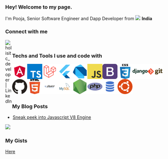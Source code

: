 ### Hey! Welcome to my page.

<p> I'm Pooja, Senior Software Engineer and Dapp Developer from <img src="https://www.flaticon.com/svg/vstatic/svg/206/206606.svg?token=exp=1614651965~hmac=b36a70b0dcd3770f2faed15dae8dd9cb" width="13"> <b>India</b> </p>

### Connect with me 
[<img align="left" alt="holisitc_developer | LinkedIn" width="22px" src="https://cdn.jsdelivr.net/npm/simple-icons@v3/icons/linkedin.svg" />][linkedin]

<br />
<h3>Techs and Tools I use and code with</h3>

  <img align="left" src="https://raw.githubusercontent.com/github/explore/80688e429a7d4ef2fca1e82350fe8e3517d3494d/topics/angular/angular.png" class="rounded-1 mr-3 mt-1" width="48" height="48" alt="angular" />
  <img align="left" src="https://raw.githubusercontent.com/github/explore/80688e429a7d4ef2fca1e82350fe8e3517d3494d/topics/typescript/typescript.png" class="rounded-1 mr-3 mt-1" width="48" height="48" alt="typescript" />
  <img align="left" src="https://raw.githubusercontent.com/github/explore/56a826d05cf762b2b50ecbe7d492a839b04f3fbf/topics/laravel/laravel.png" class="rounded-1 mr-3 mt-1" width="48" height="48" alt="laravel" />
  <img align="left" src="https://raw.githubusercontent.com/github/explore/56a826d05cf762b2b50ecbe7d492a839b04f3fbf/topics/flutter/flutter.png" class="rounded-1 mr-3 mt-1" width="48" height="48" alt="flutter" />
  <img align="left" src="https://raw.githubusercontent.com/github/explore/80688e429a7d4ef2fca1e82350fe8e3517d3494d/topics/dart/dart.png" class="rounded-1 mr-3 mt-1" width="48" height="48" alt="dart" />
  <img align="left" src="https://raw.githubusercontent.com/github/explore/80688e429a7d4ef2fca1e82350fe8e3517d3494d/topics/javascript/javascript.png" class="rounded-1 mr-3 mt-1" width="48" height="48" alt="javascript" />
  <img align="left" src="https://raw.githubusercontent.com/github/explore/80688e429a7d4ef2fca1e82350fe8e3517d3494d/topics/bootstrap/bootstrap.png" class="rounded-1 mr-3 mt-1" width="48" height="48" alt="bootstrap" />
  <img align="left" src="https://raw.githubusercontent.com/github/explore/80688e429a7d4ef2fca1e82350fe8e3517d3494d/topics/css/css.png" class="rounded-1 mr-3 mt-1" width="48" height="48" alt="css" />
  <img align="left" src="https://raw.githubusercontent.com/github/explore/80688e429a7d4ef2fca1e82350fe8e3517d3494d/topics/django/django.png" class="rounded-1 mr-3 mt-1" width="48" height="48" alt="django" />
  <img align="left" src="https://raw.githubusercontent.com/github/explore/80688e429a7d4ef2fca1e82350fe8e3517d3494d/topics/git/git.png" class="rounded-1 mr-3 mt-1" width="48" height="48" alt="git" />
  <img align="left" src="https://raw.githubusercontent.com/github/explore/89bdd9644f44d1b12180fd512b95574fe4c54617/topics/github-api/github-api.png" class="rounded-1 mr-3 mt-1" width="48" height="48" alt="github-api" />
  <img align="left" src="https://raw.githubusercontent.com/github/explore/80688e429a7d4ef2fca1e82350fe8e3517d3494d/topics/html/html.png" class="rounded-1 mr-3 mt-1" width="48" height="48" alt="html" />
  <img align="left" src="https://raw.githubusercontent.com/github/explore/80688e429a7d4ef2fca1e82350fe8e3517d3494d/topics/jquery/jquery.png" class="rounded-1 mr-3 mt-1" width="48" height="48" alt="jquery" />
  <img align="left" src="https://raw.githubusercontent.com/github/explore/80688e429a7d4ef2fca1e82350fe8e3517d3494d/topics/mysql/mysql.png" class="rounded-1 mr-3 mt-1" width="48" height="48" alt="mysql" />
  <img align="left" src="https://raw.githubusercontent.com/github/explore/80688e429a7d4ef2fca1e82350fe8e3517d3494d/topics/nodejs/nodejs.png" class="rounded-1 mr-3 mt-1" width="48" height="48" alt="nodejs" />
  <img align="left" src="https://raw.githubusercontent.com/github/explore/ccc16358ac4530c6a69b1b80c7223cd2744dea83/topics/php/php.png" class="rounded-1 mr-3 mt-1" width="48" height="48" alt="php" />
  <img align="left" src="https://raw.githubusercontent.com/github/explore/80688e429a7d4ef2fca1e82350fe8e3517d3494d/topics/sql/sql.png" class="rounded-1 mr-3 mt-1" width="48" height="48" alt="sql" />
  <img align="left" src="https://raw.githubusercontent.com/github/explore/80688e429a7d4ef2fca1e82350fe8e3517d3494d/topics/ubuntu/ubuntu.png" class="rounded-1 mr-3 mt-1" width="48" height="48" alt="ubuntu" />
<br />
<br />
<br />
<br />
<br />
<br />

<h3 class="mt-5 d-block">My Blog Posts</h3>
<ul>
  <li><a href="https://medium.com/@poojasharma_93670/sneak-peek-into-javascript-v8-engine-d2bb2eb2bdb2">Sneak peek into Javascript V8 Engine</a></li>
</ul>

<img src="https://github-readme-stats.vercel.app/api?username=poonam125sharma&&show_icons=true&title_color=ffffff&icon_color=bb2acf&text_color=daf7dc&bg_color=151515">

[linkedin]: https://www.linkedin.com/in/pooja-sharma-1905b398/

<h3 class="mt-5 d-block">My Gists</h3>
<p><a href="https://gist.github.com/poonam125sharma" target="_blank">Here</a></p>
